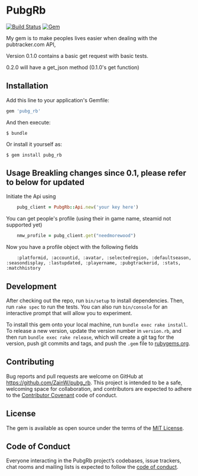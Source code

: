 # PubgRb
[![Build Status](https://travis-ci.org/ZainW/pubg_rb.svg?branch=master)](https://travis-ci.org/ZainW/pubg_rb) [![Gem](https://img.shields.io/gem/dt/pubg_rb.svg)](https://rubygems.org/gems/pubg_rb)

My gem is to make peoples lives easier when dealing with the pubtracker.com API, 

Version 0.1.0 contains a basic get request with basic tests.

0.2.0 will have a get_json method (0.1.0's get function)

## Installation

Add this line to your application's Gemfile:

```ruby
gem 'pubg_rb'
```

And then execute:

    $ bundle

Or install it yourself as:

    $ gem install pubg_rb

## Usage Breakling changes since 0.1, please refer to below for updated

Initiate the Api using 
```ruby
    pubg_client = PubgRb::Api.new('your key here')
```

You can get people's profile (using their in game name, steamid not supported yet)  
```ruby
    nmw_profile = pubg_client.get("needmorewood")
```
Now you have a profile object with the following fields
```
    :platformid, :accountid, :avatar, :selectedregion, :defaultseason, :seasondisplay, :lastupdated, :playername, :pubgtrackerid, :stats, :matchhistory
```

## Development

After checking out the repo, run `bin/setup` to install dependencies. Then, run `rake spec` to run the tests. You can also run `bin/console` for an interactive prompt that will allow you to experiment.

To install this gem onto your local machine, run `bundle exec rake install`. To release a new version, update the version number in `version.rb`, and then run `bundle exec rake release`, which will create a git tag for the version, push git commits and tags, and push the `.gem` file to [rubygems.org](https://rubygems.org).

## Contributing

Bug reports and pull requests are welcome on GitHub at https://github.com/ZainW/pubg_rb. This project is intended to be a safe, welcoming space for collaboration, and contributors are expected to adhere to the [Contributor Covenant](http://contributor-covenant.org) code of conduct.

## License

The gem is available as open source under the terms of the [MIT License](http://opensource.org/licenses/MIT).

## Code of Conduct

Everyone interacting in the PubgRb project’s codebases, issue trackers, chat rooms and mailing lists is expected to follow the [code of conduct](https://github.com/ZainW/pubg_rb/blob/master/CODE_OF_CONDUCT.md).
